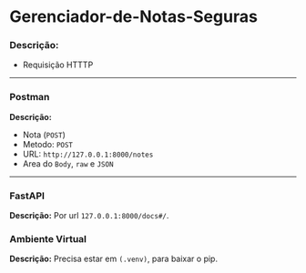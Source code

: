 # Gerenciador-de-Notas-Seguras
### Descrição: 
- Requisição HTTTP

---
### Postman
**Descrição:**
- Nota (```POST```)
- Metodo: ```POST```
- URL: ```http://127.0.0.1:8000/notes```
- Area do `Body`, `raw` e `JSON`

---
### FastAPI
**Descrição:** Por url `127.0.0.1:8000/docs#/`.

### Ambiente Virtual 
**Descrição:** Precisa estar em `(.venv)`, para baixar o pip.
